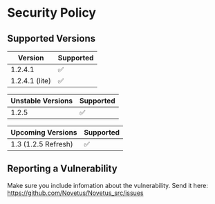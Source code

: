 # Security Policy

## Supported Versions

|Version|Supported|
|-------|-------|
|1.2.4.1|:white_check_mark:|
|1.2.4.1 (lite) |:white_check_mark:|

|Unstable Versions|Supported|
|-------|-------|
| 1.2.5 |:white_check_mark:|

|Upcoming Versions|Supported|
|-------|-------|
| 1.3 (1.2.5 Refresh)|:white_check_mark:|

## Reporting a Vulnerability

Make sure you include infomation about the vulnerability.
Send it here: https://github.com/Novetus/Novetus_src/issues
